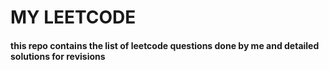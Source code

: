 # MY LEETCODE 
#### this repo contains the list of leetcode questions done by me and detailed solutions for revisions
